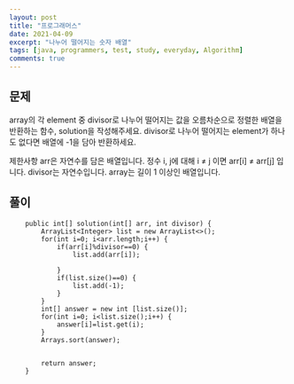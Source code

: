 ```yaml
---
layout: post
title: "프로그래머스"
date: 2021-04-09
excerpt: "나누어 떨어지는 숫자 배열"
tags: [java, programmers, test, study, everyday, Algorithm]
comments: true
---
```



## 문제

 array의 각 element 중 divisor로 나누어 떨어지는 값을 오름차순으로 정렬한 배열을 반환하는 함수, solution을 작성해주세요.
divisor로 나누어 떨어지는 element가 하나도 없다면 배열에 -1을 담아 반환하세요.

제한사항
arr은 자연수를 담은 배열입니다.
정수 i, j에 대해 i ≠ j 이면 arr[i] ≠ arr[j] 입니다.
divisor는 자연수입니다.
array는 길이 1 이상인 배열입니다.


## 풀이


```
	public int[] solution(int[] arr, int divisor) {
		ArrayList<Integer> list = new ArrayList<>();
		for(int i=0; i<arr.length;i++) {
			if(arr[i]%divisor==0) {
				list.add(arr[i]);
				
			}
			if(list.size()==0) {
				list.add(-1);
			}
		}
		int[] answer = new int [list.size()];
		for(int i=0; i<list.size();i++) {
			answer[i]=list.get(i);
		}
		Arrays.sort(answer);
		
       
        return answer;
    }
```
